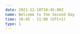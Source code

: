```yaml
---
date: 2021-12-10T10:45:00Z
name: Welcome to the Second Day
time: 10:45 - 11:00 (UTC+1)
type: 1
---
```


